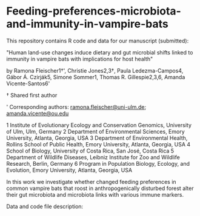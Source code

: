# Feeding-preferences-microbiota-and-immunity-in-vampire-bats

This repository contains R code and data for our manuscript (submitted):

"Human land-use changes induce dietary and gut microbial shifts linked to immunity in vampire bats with implications for host health"

by Ramona Fleischer1†', Christie Jones2,3†, Paula Ledezma-Campos4, Gábor Á. Czirják5, Simone Sommer1, Thomas R. Gillespie2,3,6, Amanda Vicente-Santos6'

† Shared first author 

' Corresponding authors: ramona.fleischer@uni-ulm.de; amanda.vicente@ou.edu 


1 Institute of Evolutionary Ecology and Conservation Genomics, University of Ulm, Ulm, Germany
2 Department of Environmental Sciences, Emory University, Atlanta, Georgia, USA
3 Department of Environmental Health, Rollins School of Public Health, Emory University, Atlanta, Georgia, USA
4 School of Biology, University of Costa Rica, San José, Costa Rica 
5 Department of Wildlife Diseases, Leibniz Institute for Zoo and Wildlife Research, Berlin, Germany
6 Program in Population Biology, Ecology, and Evolution, Emory University, Atlanta, Georgia, USA 


In this work we investigate whether changed feeding preferences in common vampire bats that roost in anthropogenically disturbed forest alter their gut microbiota and microbiota links with various immune markers.

Data and code file description:

